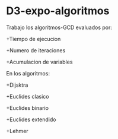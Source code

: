 # D3-expo-algoritmos
Trabajo los algoritmos-GCD evaluados por:

  +Tiempo de ejecucion

  +Numero de iteraciones

  +Acumulacion de variables


En los algoritmos:

  +Dijsktra

  +Euclides clasico

  +Euclides binario

  +Euclides extendido

  +Lehmer
